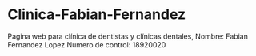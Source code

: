 # Clinica-Fabian-Fernandez

Pagina web para clínica de dentistas y clínicas dentales,
Nombre: Fabian Fernandez Lopez 
Numero de control: 18920020

